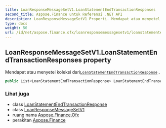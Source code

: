 ```yaml
---
title: LoanResponseMessageSetV1.LoanStatementEndTransactionResponses
second_title: Aspose.Finance untuk Referensi .NET API
description: LoanResponseMessageSetV1 Properti. Mendapat atau menyetel koleksi dariLoanStatementEndTransactionResponse .
type: docs
weight: 50
url: /id/net/aspose.finance.ofx/loanresponsemessagesetv1/loanstatementendtransactionresponses/
---
```

## LoanResponseMessageSetV1.LoanStatementEndTransactionResponses property

Mendapat atau menyetel koleksi dari[`LoanStatementEndTransactionResponse`](../../../aspose.finance.ofx.loan/loanstatementendtransactionresponse/) .

```csharp
public List<LoanStatementEndTransactionResponse> LoanStatementEndTransactionResponses { get; set; }
```

### Lihat juga

* class [LoanStatementEndTransactionResponse](../../../aspose.finance.ofx.loan/loanstatementendtransactionresponse/)
* class [LoanResponseMessageSetV1](../)
* ruang nama [Aspose.Finance.Ofx](../../loanresponsemessagesetv1/)
* perakitan [Aspose.Finance](../../../)


